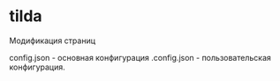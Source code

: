 # tilda
Модификация страниц


config.json - основная конфигурация
.config.json - пользовательская конфигурация.

